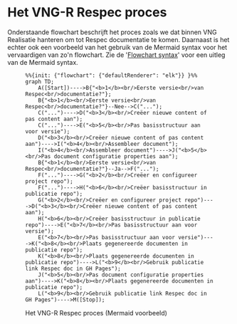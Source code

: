# Het VNG-R Respec proces

Onderstaande flowchart beschrijft het proces zoals we dat binnen VNG Realisatie hanteren om tot Respec documentatie te komen. Daarnaast is het echter ook een voorbeeld van het gebruik van de Mermaid syntax voor het vervaardigen van zo'n flowchart. Zie de '[Flowchart syntax](https://mermaid.js.org/syntax/flowchart.html)' voor een uitleg van de Mermaid syntax.

<figure>
    
```mermaid
%%{init: {"flowchart": {"defaultRenderer": "elk"}} }%%
graph TD;
    A([Start])---->B{"<b>1</b><br/>Eerste versie<br/>van Respec<br/>documentatie?"};
    B{"<b>1</b><br/>Eerste versie<br/>van Respec<br/>documentatie?"}--Nee-->C("...");
    C("...")---->D("<b>3</b><br/>Creëer nieuwe content of pas content aan");
    C("...")---->E("<b>5</b><br/>Pas basisstructuur aan voor versie");
    D("<b>3</b><br/>Creëer nieuwe content of pas content aan")---->I("<b>4</b><br/>Assembleer document");
    I("<b>4</b><br/>Assembleer document")---->J("<b>5</b><br/>Pas document configuratie properties aan");
    B{"<b>1</b><br/>Eerste versie<br/>van Respec<br/>documentatie?"}--Ja-->F("...");
    F("...")---->G("<b>2</b><br/>Creëer en configureer project repo");
    F("...")---->H("<b>6</b><br/>Creëer basisstructuur in publicatie repo");
    G("<b>2</b><br/>Creëer en configureer project repo")---->D("<b>3</b><br/>Creëer nieuwe content of pas content aan");
    H("<b>6</b><br/>Creëer basisstructuur in publicatie repo")---->E("<b>7</b><br/>Pas basisstructuur aan voor versie");
    E("<b>7</b><br/>Pas basisstructuur aan voor versie")---->K("<b>8</b><br/>Plaats gegenereerde documenten in publicatie repo");
    K("<b>8</b><br/>Plaats gegenereerde documenten in publicatie repo")---->L("<b>9</b><br/>Gebruik publicatie link Respec doc in GH Pages");
    J("<b>5</b><br/>Pas document configuratie properties aan")---->K("<b>8</b><br/>Plaats gegenereerde documenten in publicatie repo");
    L("<b>9</b><br/>Gebruik publicatie link Respec doc in GH Pages")---->M([Stop]);
```

<figcaption>Het VNG-R Respec proces (Mermaid voorbeeld)</figcaption>
</figure>
